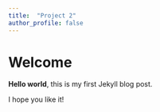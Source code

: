 ```yaml
---
title:  "Project 2"
author_profile: false
---
```


# Welcome

**Hello world**, this is my first Jekyll blog post.

I hope you like it!